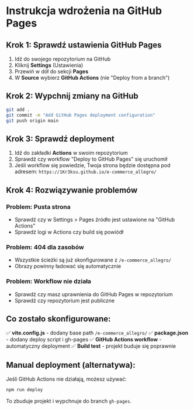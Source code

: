 # Instrukcja wdrożenia na GitHub Pages

## Krok 1: Sprawdź ustawienia GitHub Pages

1. Idź do swojego repozytorium na GitHub
2. Kliknij **Settings** (Ustawienia)
3. Przewiń w dół do sekcji **Pages**
4. W **Source** wybierz **GitHub Actions** (nie "Deploy from a branch")

## Krok 2: Wypchnij zmiany na GitHub

```bash
git add .
git commit -m "Add GitHub Pages deployment configuration"
git push origin main
```

## Krok 3: Sprawdź deployment

1. Idź do zakładki **Actions** w swoim repozytorium
2. Sprawdź czy workflow "Deploy to GitHub Pages" się uruchomił
3. Jeśli workflow się powiedzie, Twoja strona będzie dostępna pod adresem:
   `https://1Kr3ksu.github.io/e-commerce_allegro/`

## Krok 4: Rozwiązywanie problemów

### Problem: Pusta strona
- Sprawdź czy w Settings > Pages źródło jest ustawione na "GitHub Actions"
- Sprawdź logi w Actions czy build się powiódł

### Problem: 404 dla zasobów
- Wszystkie ścieżki są już skonfigurowane z `/e-commerce_allegro/`
- Obrazy powinny ładować się automatycznie

### Problem: Workflow nie działa
- Sprawdź czy masz uprawnienia do GitHub Pages w repozytorium
- Sprawdź czy repozytorium jest publiczne

## Co zostało skonfigurowane:

✅ **vite.config.js** - dodany base path `/e-commerce_allegro/`
✅ **package.json** - dodany deploy script i gh-pages
✅ **GitHub Actions workflow** - automatyczny deployment
✅ **Build test** - projekt buduje się poprawnie

## Manual deployment (alternatywa):

Jeśli GitHub Actions nie działają, możesz używać:

```bash
npm run deploy
```

To zbuduje projekt i wypchnuje do branch `gh-pages`.